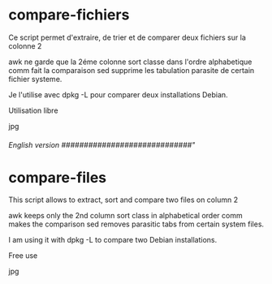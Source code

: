 # compare-fichiers
Ce script permet d'extraire, de trier et de comparer deux fichiers sur la colonne 2

awk ne garde que la 2éme colonne
sort classe dans l'ordre alphabetique
comm fait la comparaison
sed supprime les tabulation parasite de certain fichier systeme.

Je l'utilise avec dpkg -L pour comparer deux installations Debian.

Utilisation libre

jpg


###### English version #############################"
# compare-files
This script allows to extract, sort and compare two files on column 2

awk keeps only the 2nd column
sort class in alphabetical order
comm makes the comparison
sed removes parasitic tabs from certain system files.

I am using it with dpkg -L to compare two Debian installations.

Free use

jpg
